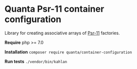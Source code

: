 # Quanta Psr-11 container configuration

Library for creating associative arrays of [Psr-11](https://www.php-fig.org/psr/psr-11/) factories.

**Require** php >= 7.0

**Installation** `composer require quanta/container-configuration`

**Run tests** `./vendor/bin/kahlan`
